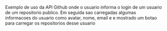 Exemplo de uso da API Github onde o usuario informa o login de um usuario de um repositorio publico. Em seguida sao carregadas algumas informacoes do usuario como avatar, nome, email e e mostrado um botao para carregar os repositorios desse usuario
